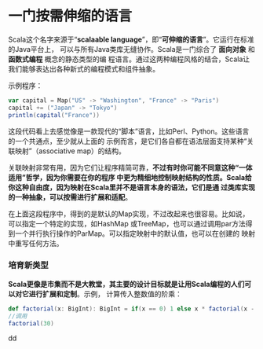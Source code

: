一门按需伸缩的语言
================================================================================
Scala这个名字来源于“**scalaable language**”，即“**可伸缩的语言**”。它运行在标准的Java平台上，
可以与所有Java类库无缝协作。Scala是一门综合了 **面向对象** 和 **函数式编程** 概念的静态类型的编
程语言。通过这两种编程风格的结合，Scala让我们能够表达出各种新式的编程模式和组件抽象。

示例程序：
```scala
var capital = Map("US" -> "Washington", "France" -> "Paris")
capital += ("Japan" -> "Tokyo")
println(capital("France"))
```
这段代码看上去感觉像是一款现代的“脚本”语言，比如Perl、Python。这些语言的一个共通点，至少就从上面的
示例而言，是它们各自都在语法层面支持某种“关联映射”（associative map）的结构。

关联映射非常有用，因为它们让程序精简可靠，**不过有时你可能不同意这种“一体适用”哲学，因为你需要在你的程序
中更为精细地控制映射结构的性质。Scala给你这种自由度，因为映射在Scala里并不是语言本身的语法，它们是通
过类库实现的一种抽象，可以按需进行扩展和适配**。

在上面这段程序中，得到的是默认的Map实现，不过改起来也很容易。比如说，可以指定一个特定的实现，如HashMap
或TreeMap，也可以通过调用par方法得到一个并行执行操作的ParMap。可以指定映射中的默认值，也可以在创建的
映射中重写任何方法。

### 培育新类型
**Scala更像是市集而不是大教堂，其主要的设计目标就是让用Scala编程的人们可以对它进行扩展和定制**。示例，
计算传入整数值的阶乘：
```scala
def factorial(x: BigInt): BigInt = if(x == 0) 1 else x * factorial(x - 1)
//调用
factorial(30)
```




































dd
